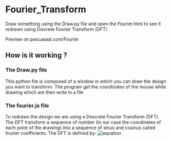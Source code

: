 # Fourier_Transform

Draw something using the Draw.py file and open the Fourier.html to see it redrawn using Discrete Fourier Transform (DFT)

Preview on pascaaaal.com/Fourier

## How is it working ?
### The Draw.py file
This python file is composed of a window in which you can draw the design you want to transform. The program get the coordinates of the mouse while drawing which are then write in a file

### The fourier.js file
To redrawn the design we are using a Descrete Fourier Transform (DFT). The DFT transform a sequence of number (in our case the coordinates of each point of the drawing) into a sequence of sinus and cosinus called fourier coefficients. The DFT is defined by:
![equation](https://latex.codecogs.com/svg.image?X_n=&space;\sum_{n=0}^{N-1}&space;x_n&space;\cdot&space;\left&space;[&space;cos\left&space;(&space;\frac{2\pi}{N}kn&space;&space;\right&space;)&space;-i&space;\cdot&space;sin\left&space;(&space;\frac{2\pi}{N}kn&space;&space;\right&space;)&space;\right&space;])

